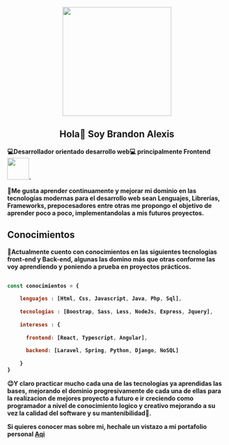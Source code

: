 <p align="center">
  <img src="https://tuscreaciones.com/wp-content/uploads/2020/07/DisenoWebGif2.gif" width="250">
  <h2 align="center">Hola👋 Soy <strong>Brandon Alexis<strong></h2>
</p>
<p>
  💻Desarrollador orientado desarrollo web💻 principalmente <strong>Frontend</strong>
  <img src="https://raw.githubusercontent.com/gist/ManulMax/2d20af60d709805c55fd784ca7cba4b9/raw/bcfeac7604f674ace63623106eb8bb8471d844a6/github.gif" width="50">.
</p>
    
<p>
  💪Me gusta aprender continuamente y mejorar mi dominio en las tecnologías modernas para el desarrollo web sean Lenguajes, Librerías, Frameworks, prepocesadores entre otras me propongo el objetivo de aprender poco a poco, implementandolas a mis futuros proyectos.
</p>

## Conocimientos ##

<p>
  🧠Actualmente cuento con conocimientos en las siguientes tecnologías front-end y Back-end, algunas las domino más que otras conforme las voy aprendiendo y poniendo a prueba    en proyectos prácticos.
</p>

```javascript
   
const conocimientos = {
    
    lenguajes : [Html, Css, Javascript, Java, Php, Sql],
    
    tecnologias : [Boostrap, Sass, Less, NodeJs, Express, Jquery],
    
    intereses : {
    
      frontend: [React, Typescript, Angular],
    
      backend: [Laravel, Spring, Python, Django, NoSQL]
    
    }
}
```
    
<p>
  😉Y claro practicar mucho cada una de las tecnologias ya aprendidas las bases, mejorando el dominio progresivamente de cada una de ellas para la realizacion de mejores proyecto a futuro e ir creciendo como programador a nivel de conocimiento logico y creativo mejorando a su vez la calidad del software y su mantenibilidad🙂.
</p>
    
Si quieres conocer mas sobre mi, hechale un vistazo a mi portafolio personal [Aqi](https://portafolio-personal-brandon-8l8yg9al4-brandon-github.vercel.app/)
